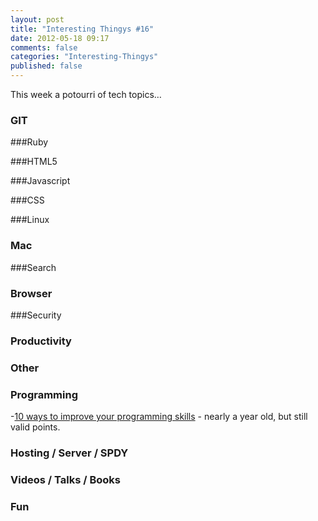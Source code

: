 ```yaml
---
layout: post
title: "Interesting Thingys #16"
date: 2012-05-18 09:17
comments: false
categories: "Interesting-Thingys"
published: false
---
```


This week a potourri of tech topics…
<!-- More -->

### GIT

###Ruby

###HTML5

###Javascript

###CSS

###Linux

### Mac

###Search

### Browser

###Security

### Productivity

### Other

### Programming
-[10 ways to improve your programming skills](http://www.antoarts.com/10-ways-to-improve-your-programming-skills/) - nearly a year old, but still valid points.

### Hosting / Server / SPDY

### Videos / Talks / Books

### Fun
